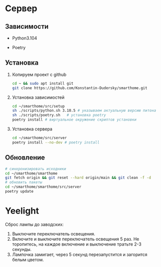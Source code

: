 # Сервер 

## Зависимости

- Python3.104

- Poetry


## Установка

1. Копируем проект с github

   ```sh
   cd ~ && sudo apt install git
   git clone https://github.com/Konstantin-Dudersky/smarthome.git
   ```

2. Установка зависимостей
   ```sh
   cd ~/smarthome/src/setup
   sh ./scripts/python.sh 3.10.5 # указываем актуальную версию питона
   sh ./scripts/poetry.sh	# установка poetry
   poetry install # виртуальное окружение скриптов установки
   ```

3. Установка сервера
   ```sh
   cd ~/smarthome/src/server
   poetry install --no-dev # poetry install
   
   ```

## Обновление

```sh
# синхронизировать исходники
cd ~/smarthome/smarthome
git fetch origin && git reset --hard origin/main && git clean -f -d
# обновить пакеты
cd ~/smarthome/smarthome/src/server
poetry update

```



# Yeelight

Сброс лампы до заводских:

1. Выключите переключатель освещения.
2. Включите и выключите переключатель освещения 5 раз. Не торопитесь, на каждое включение и выключение тратьте 2-3 секунды.
3. Лампочка замигает, через 5 секунд перезапустится и загорится белым цветом.

​    